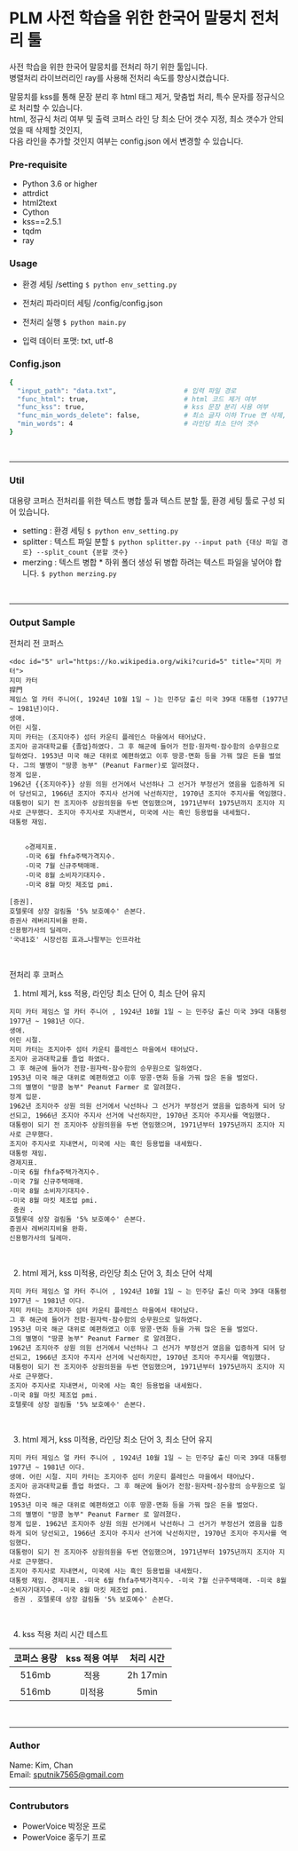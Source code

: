 # PLM 사전 학습을 위한 한국어 말뭉치 전처리 툴

사전 학습을 위한 한국어 말뭉치를 전처리 하기 위한 툴입니다.  
병렬처리 라이브러리인 ray를 사용해 전처리 속도를 향상시켰습니다.

말뭉치를 kss를 통해 문장 분리 후 html 태그 제거, 맞춤법 처리, 특수 문자를 정규식으로 처리할 수 있습니다.  
html, 정규식 처리 여부 및 출력 코퍼스 라인 당 최소 단어 갯수 지정, 최소 갯수가 안되었을 때 삭제할 것인지,   
다음 라인을 추가할 것인지 여부는  config.json 에서 변경할 수 있습니다.


### Pre-requisite

- Python 3.6 or higher
- attrdict
- html2text
- Cython
- kss==2.5.1
- tqdm
- ray

### Usage

- 환경 세팅 /setting
``` $ python env_setting.py ```

- 전처리 파라미터 세팅 /config/config.json

- 전처리 실행 ``` $ python main.py ```

- 입력 데이터 포맷: txt, utf-8


### Config.json
```bash
{
  "input_path": "data.txt",                 # 입력 파일 경로
  "func_html": true,                        # html 코드 제거 여부
  "func_kss": true,                         # kss 문장 분리 사용 여부
  "func_min_words_delete": false,           # 최소 글자 이하 True 면 삭제, False 면 최소 글자 충족 까지 다음 라인을 붙임 
  "min_words": 4                            # 라인당 최소 단어 갯수
}
```
<br/>


----

### Util
대용량 코퍼스 전처리를 위한 텍스트 병합 툴과 텍스트 분할 툴, 환경 세팅 툴로 구성 되어 있습니다.
- setting : 환경 세팅  ```$ python env_setting.py```
- splitter : 텍스트 파일 분할 ```$ python splitter.py --input path {대상 파일 경로} --split_count {분할 갯수}```
- merzing : 텍스트 병합 * 하위 폴더 생성 뒤 병합 하려는 텍스트 파일을 넣어야 합니다.  ```$ python merzing.py```

<br/>

----
### Output Sample


전처리 전 코퍼스
```
<doc id="5" url="https://ko.wikipedia.org/wiki?curid=5" title="지미 카터">
지미 카터
捍門
제임스 얼 카터 주니어(, 1924년 10월 1일 ~ )는 민주당 출신 미국 39대 대통령 (1977년 ~ 1981년)이다.
생애.
어린 시절.
지미 카터는 (조지아주) 섬터 카운티 플레인스 마을에서 태어났다.
조지아 공과대학교를 {졸업}하였다. 그 후 해군에 들어가 전함·원자력·잠수함의 승무원으로 일하였다. 1953년 미국 해군 대위로 예편하였고 이후 땅콩·면화 등을 가꿔 많은 돈을 벌었다. 그의 별명이 "땅콩 농부" (Peanut Farmer)로 알려졌다.
정계 입문.
1962년 {{조지아주}} 상원 의원 선거에서 낙선하나 그 선거가 부정선거 였음을 입증하게 되어 당선되고, 1966년 조지아 주지사 선거에 낙선하지만, 1970년 조지아 주지사를 역임했다. 대통령이 되기 전 조지아주 상원의원을 두번 연임했으며, 1971년부터 1975년까지 조지아 지사로 근무했다. 조지아 주지사로 지내면서, 미국에 사는 흑인 등용법을 내세웠다.
대통령 재임.


	◇경제지표.
	-미국 6월 fhfa주택가격지수.
	-미국 7월 신규주택매매.
	-미국 8월 소비자기대지수.
	-미국 8월 마킷 제조업 pmi.

[증권].
호텔롯데 상장 걸림돌 '5% 보호예수' 손본다.
증권사 레버리지비율 완화.
신용평가사의 딜레마.
'국내1호' 시장선점 효과…나팔부는 인프라社
```
<br/>

전처리 후 코퍼스
1) html 제거, kss 적용, 라인당 최소 단어 0, 최소 단어 유지
```
지미 카터 제임스 얼 카터 주니어 , 1924년 10월 1일 ~ 는 민주당 출신 미국 39대 대통령 1977년 ~ 1981년 이다.
생애.
어린 시절.
지미 카터는 조지아주 섬터 카운티 플레인스 마을에서 태어났다.
조지아 공과대학교를 졸업 하였다.
그 후 해군에 들어가 전함·원자력·잠수함의 승무원으로 일하였다.
1953년 미국 해군 대위로 예편하였고 이후 땅콩·면화 등을 가꿔 많은 돈을 벌었다.
그의 별명이 "땅콩 농부" Peanut Farmer 로 알려졌다.
정계 입문.
1962년 조지아주 상원 의원 선거에서 낙선하나 그 선거가 부정선거 였음을 입증하게 되어 당선되고, 1966년 조지아 주지사 선거에 낙선하지만, 1970년 조지아 주지사를 역임했다.
대통령이 되기 전 조지아주 상원의원을 두번 연임했으며, 1971년부터 1975년까지 조지아 지사로 근무했다.
조지아 주지사로 지내면서, 미국에 사는 흑인 등용법을 내세웠다.
대통령 재임.
경제지표.
-미국 6월 fhfa주택가격지수.
-미국 7월 신규주택매매.
-미국 8월 소비자기대지수.
-미국 8월 마킷 제조업 pmi.
 증권 .
호텔롯데 상장 걸림돌 '5% 보호예수' 손본다.
증권사 레버리지비율 완화.
신용평가사의 딜레마.
```
<br/>

2) html 제거, kss 미적용, 라인당 최소 단어 3, 최소 단어 삭제
```
지미 카터 제임스 얼 카터 주니어 , 1924년 10월 1일 ~ 는 민주당 출신 미국 39대 대통령 1977년 ~ 1981년 이다.
지미 카터는 조지아주 섬터 카운티 플레인스 마을에서 태어났다.
그 후 해군에 들어가 전함·원자력·잠수함의 승무원으로 일하였다.
1953년 미국 해군 대위로 예편하였고 이후 땅콩·면화 등을 가꿔 많은 돈을 벌었다.
그의 별명이 "땅콩 농부" Peanut Farmer 로 알려졌다.
1962년 조지아주 상원 의원 선거에서 낙선하나 그 선거가 부정선거 였음을 입증하게 되어 당선되고, 1966년 조지아 주지사 선거에 낙선하지만, 1970년 조지아 주지사를 역임했다.
대통령이 되기 전 조지아주 상원의원을 두번 연임했으며, 1971년부터 1975년까지 조지아 지사로 근무했다.
조지아 주지사로 지내면서, 미국에 사는 흑인 등용법을 내세웠다.
-미국 8월 마킷 제조업 pmi.
호텔롯데 상장 걸림돌 '5% 보호예수' 손본다.
```
<br/>

3) html 제거, kss 미적용, 라인당 최소 단어 3, 최소 단어 유지
```
지미 카터 제임스 얼 카터 주니어 , 1924년 10월 1일 ~ 는 민주당 출신 미국 39대 대통령 1977년 ~ 1981년 이다.
생애. 어린 시절. 지미 카터는 조지아주 섬터 카운티 플레인스 마을에서 태어났다.
조지아 공과대학교를 졸업 하였다. 그 후 해군에 들어가 전함·원자력·잠수함의 승무원으로 일하였다.
1953년 미국 해군 대위로 예편하였고 이후 땅콩·면화 등을 가꿔 많은 돈을 벌었다.
그의 별명이 "땅콩 농부" Peanut Farmer 로 알려졌다.
정계 입문. 1962년 조지아주 상원 의원 선거에서 낙선하나 그 선거가 부정선거 였음을 입증하게 되어 당선되고, 1966년 조지아 주지사 선거에 낙선하지만, 1970년 조지아 주지사를 역임했다.
대통령이 되기 전 조지아주 상원의원을 두번 연임했으며, 1971년부터 1975년까지 조지아 지사로 근무했다.
조지아 주지사로 지내면서, 미국에 사는 흑인 등용법을 내세웠다.
대통령 재임. 경제지표. -미국 6월 fhfa주택가격지수. -미국 7월 신규주택매매. -미국 8월 소비자기대지수. -미국 8월 마킷 제조업 pmi.
 증권 . 호텔롯데 상장 걸림돌 '5% 보호예수' 손본다.

```
<br/>

4) kss 적용 처리 시간 테스트

|  코퍼스 용량  | kss 적용 여부 |   처리 시간   |
|:--------:|:---------:|:---------:|
|  516mb   |    적용     | 2h 17min  |
|  516mb   |    미적용    |   5min    |
<br/>

----
### Author
Name: Kim, Chan  
Email: sputnik7565@gmail.com
<br/>

----
### Contrubutors
- PowerVoice 박정운 프로
- PowerVoice 홍두기 프로

